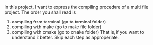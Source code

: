 In this project, I want to express the compiling procedure of a multi file project. 
The order you shall read is:
1. compiling from terminal (go to terminal folder)
2. compiling with make (go to make file folder)
3. compiling with cmake (go to cmake folder)
That is, if you want to understand it better. Skip each step as approperiate.
